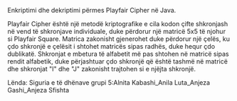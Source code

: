 
Enkriptimi dhe dekriptimi përmes Playfair Cipher në Java.

Playfair Cipher është një metodë kriptografike e cila kodon çifte shkronjash në vend të shkronjave individuale, duke përdorur një matricë 5x5 të njohur si Playfair Square. Matrica zakonisht gjenerohet duke përdorur një çelës, ku çdo shkronjë e çelësit i shtohet matricës sipas radhës, duke hequr çdo dublikatë. Shkronjat e mbetura të alfabetit më pas shtohen në matricë sipas rendit alfabetik, duke përjashtuar çdo shkronjë që është tashmë në matricë dhe shkronjat "I" dhe "J" zakonisht trajtohen si e njëjta shkronjë.

Lënda: Siguria e të dhënave grupi 5:Alnita Kabashi_Anila Luta_Anjeza Gashi_Anjeza Sfishta
